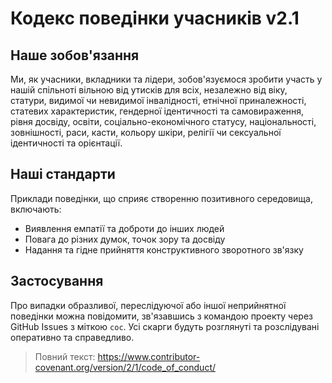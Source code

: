 
# Кодекс поведінки учасників v2.1

## Наше зобов'язання
Ми, як учасники, вкладники та лідери, зобов'язуємося зробити участь у нашій спільноті вільною від утисків для всіх, незалежно від віку, статури, видимої чи невидимої інвалідності, етнічної приналежності, статевих характеристик, гендерної ідентичності та самовираження, рівня досвіду, освіти, соціально-економічного статусу, національності, зовнішності, раси, касти, кольору шкіри, релігії чи сексуальної ідентичності та орієнтації.

## Наші стандарти
Приклади поведінки, що сприяє створенню позитивного середовища, включають:
- Виявлення емпатії та доброти до інших людей
- Повага до різних думок, точок зору та досвіду
- Надання та гідне прийняття конструктивного зворотного зв'язку

## Застосування
Про випадки образливої, переслідуючої або іншої неприйнятної поведінки можна повідомити, зв'язавшись з командою проекту через GitHub Issues з міткою `coc`. Усі скарги будуть розглянуті та розслідувані оперативно та справедливо.

> Повний текст: https://www.contributor-covenant.org/version/2/1/code_of_conduct/ 
